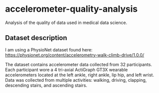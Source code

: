 # accelerometer-quality-analysis
Analysis of the quality of data used in medical data science. 

## Dataset description
I am using a PhysioNet dataset found here: https://physionet.org/content/accelerometry-walk-climb-drive/1.0.0/

The dataset contains accelerometer data collected from 32 participants. Each participant wore a 4 tri-axial ActiGraph GT3X wearable accelerometers located at the left ankle, right ankle, lip hip, and left wrist. Data was collected from multiple activities: walking, driving, clapping, descending stairs, and ascending stairs.
